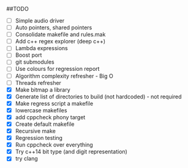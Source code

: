 ##TODO
- [ ] Simple audio driver
- [ ] Auto pointers, shared pointers
- [ ] Consolidate makefile and rules.mak
- [ ] Add c++ regex explorer (deep c++)
- [ ] Lambda expressions
- [ ] Boost port
- [ ] git submodules
- [ ] Use colours for regression report
- [ ] Algorithm complexity refresher - Big O
- [ ] Threads refresher
- [x] Make bitmap a library
- [x] Generate list of directories to build (not hardcoded) - not required
- [x] Make regress script a makefile
- [x] lowercase makefiles 
- [x] add cppcheck phony target
- [x] Create default makefile
- [x] Recursive make
- [x] Regression testing
- [x] Run cppcheck over everything
- [x] Try c++14 bit type (and digit representation)
- [x] try clang
